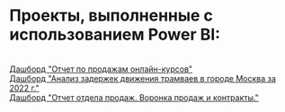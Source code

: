 # Проекты, выполненные с использованием Power BI:

\
[Дашборд "Отчет по продажам онлайн-курсов"](https://app.powerbi.com/groups/me/reports/441d8ffd-b554-40f1-9e0b-07b850503f17/ReportSection0e6448b3080e9a69c364?experience=power-bi)\
[Дашборд "Анализ задержек движения трамваев в городе Москва за 2022 г."](https://app.powerbi.com/groups/me/reports/3ddcaeb3-7e25-4399-8c25-4bb8e6da982f/ReportSection?experience=power-bi)\
[Дашборд "Отчет отдела продаж. Воронка продаж и контракты."](https://app.powerbi.com/groups/me/reports/3a050220-0f80-43f9-b93a-f171bb0e576a/ReportSection?experience=power-bi)

